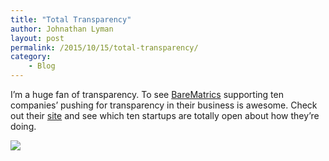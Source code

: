 ```yaml
---
title: "Total Transparency"
author: Johnathan Lyman
layout: post
permalink: /2015/10/15/total-transparency/
category:
    - Blog
---
```


I’m a huge fan of transparency. To see [BareMatrics](https://baremetrics.com/open) supporting ten companies’ pushing for transparency in their business is awesome. Check out their [site](https://baremetrics.com/open) and see which ten startups are totally open about how they’re doing.

[![](https://johnathanlyman.com/wp-content/uploads/2015/10/ScreenShot2015-10-15at9.18.22AM.png)](https://baremetrics.com/open)

